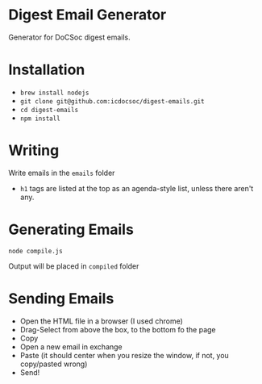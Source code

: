 Digest Email Generator
=============

Generator for DoCSoc digest emails.

# Installation

- `brew install nodejs`
- `git clone git@github.com:icdocsoc/digest-emails.git`
- `cd digest-emails`
- `npm install`

# Writing
Write emails in the `emails` folder

- `h1` tags are listed at the top as an agenda-style list, unless there aren't any.

# Generating Emails

`node compile.js`

Output will be placed in `compiled` folder

# Sending Emails

- Open the HTML file in a browser (I used chrome)
- Drag-Select from above the box, to the bottom fo the page
- Copy
- Open a new email in exchange
- Paste (it should center when you resize the window, if not, you copy/pasted wrong)
- Send!

